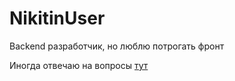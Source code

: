 # NikitinUser

Backend разработчик, но люблю потрогать фронт

Иногда отвечаю на вопросы <a href="https://qna.habr.com/user/pickHabr">тут</a>
